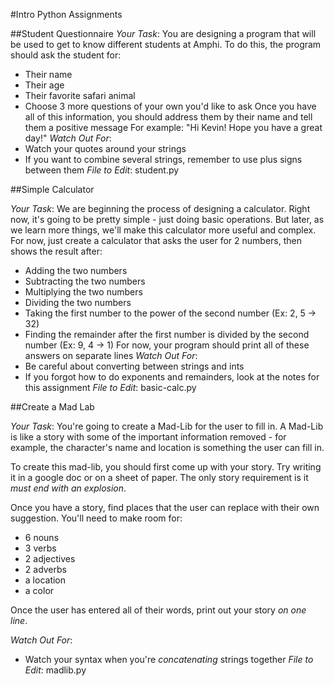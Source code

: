 #Intro Python Assignments

##Student Questionnaire
*Your Task*: You are designing a program that will be used to get to know different students at Amphi. To do this, the program should ask the student for:
-  Their name
-  Their age
-  Their favorite safari animal
-  Choose 3 more questions of your own you'd like to ask
Once you have all of this information, you should address them by their name and tell them a positive message
For example: "Hi Kevin! Hope you have a great day!"
*Watch Out For*:
-  Watch your quotes around your strings
-  If you want to combine several strings, remember to use plus signs between them
*File to Edit*: student.py

##Simple Calculator

*Your Task*: We are beginning the process of designing a calculator. Right now, it's going to be pretty simple - just doing basic operations. But later, as we learn more things, we'll make this calculator more useful and complex. For now, just create a calculator that asks the user for 2 numbers, then shows the result after:
-  Adding the two numbers
-  Subtracting the two numbers
-  Multiplying the two numbers
-  Dividing the two numbers
-  Taking the first number to the power of the second number (Ex: 2, 5 -> 32)
-  Finding the remainder after the first number is divided by the second number (Ex: 9, 4 -> 1)
For now, your program should print all of these answers on separate lines
*Watch Out For*:
-  Be careful about converting between strings and ints
-  If you forgot how to do exponents and remainders, look at the notes for this assignment
*File to Edit*: basic-calc.py

##Create a Mad Lab

*Your Task*: You're going to create a Mad-Lib for the user to fill in. A Mad-Lib is like a story with some of the important information removed - for example, the character's name and location is something the user can fill in.

To create this mad-lib, you should first come up with your story. Try writing it in a google doc or on a sheet of paper. The only story requirement is it *must end with an explosion*.

Once you have a story, find places that the user can replace with their own suggestion. You'll need to make room for:
-  6 nouns
-  3 verbs
-  2 adjectives
-  2 adverbs
-  a location
-  a color

Once the user has entered all of their words, print out your story *on one line*.

*Watch Out For*:
-  Watch your syntax when you're _concatenating_ strings together
*File to Edit*: madlib.py
